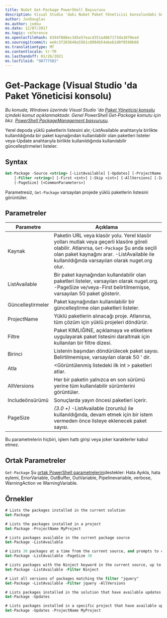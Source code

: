 ```yaml
---
title: NuGet Get-Package PowerShell Başvurusu
description: Visual Studio 'daki NuGet Paket Yöneticisi konsolundaki Get-Package PowerShell komutuna yönelik başvuru.
author: JonDouglas
ms.author: jodou
ms.date: 12/07/2017
ms.topic: reference
ms.openlocfilehash: 8394f888ec3d5e57eacd351a4867173da1070ead
ms.sourcegitcommit: ee6c3f203648a5561c809db54ebeb1d0f0598b68
ms.translationtype: MT
ms.contentlocale: tr-TR
ms.lasthandoff: 01/26/2021
ms.locfileid: "98777502"
---
```

# <a name="get-package-package-manager-console-in-visual-studio"></a>Get-Package (Visual Studio 'da Paket Yöneticisi konsolu)

*Bu konuda, Windows üzerinde Visual Studio 'da [Paket Yöneticisi konsolu](../../consume-packages/install-use-packages-powershell.md) içindeki komut açıklanmaktadır. Genel PowerShell Get-Package komutu için bkz. [PowerShell PackageManagement başvurusu](/powershell/module/packagemanagement/?view=powershell-6).*

Yerel depoda yüklü paketlerin listesini alır,-ListAvailable anahtarıyla birlikte kullanıldığında bir paket kaynağından kullanılabilir olan paketleri listeler veya-Update anahtarıyla birlikte kullanıldığında kullanılabilir güncelleştirmeleri listeler.

## <a name="syntax"></a>Syntax

```ps
Get-Package -Source <string> [-ListAvailable] [-Updates] [-ProjectName <string>]
    [-Filter <string>] [-First <int>] [-Skip <int>] [-AllVersions] [-IncludePrerelease]
    [-PageSize] [<CommonParameters>]
```

Parametresiz, `Get-Package` varsayılan projede yüklü paketlerin listesini görüntüler.

## <a name="parameters"></a>Parametreler

| Parametre | Açıklama |
| --- | --- |
| Kaynak | Paketin URL veya klasör yolu. Yerel klasör yolları mutlak veya geçerli klasöre göreli olabilir. Atlanırsa, `Get-Package` Şu anda seçili olan paket kaynağını arar. -ListAvailable ile kullanıldığında varsayılan olarak nuget.org olur. |
| ListAvailable | Bir paket kaynağından kullanılabilir olan paketleri listeler, varsayılan olarak nuget.org. -PageSize ve/veya-First belirtilmemişse, varsayılan 50 paket gösterir. |
| Güncelleştirmeler | Paket kaynağından kullanılabilir bir güncelleştirme olan paketleri listeler. |
| ProjectName | Yüklü paketlerin alınacağı proje. Atlanırsa, tüm çözüm için yüklü projeleri döndürür. |
| Filtre | Paket KIMLIĞINE, açıklamaya ve etiketlere uygulayarak paket listesini daraltmak için kullanılan bir filtre dizesi. |
| Birinci | Listenin başından döndürülecek paket sayısı. Belirtilmemişse, varsayılan olarak 50 ' dir. |
| Atla | &lt;Görüntülenmiş listedeki ilk int &gt; paketleri atlar.  |
| AllVersions | Her bir paketin yalnızca en son sürümü yerine tüm kullanılabilir sürümlerini görüntüler. |
| Includeönsürümü | Sonuçlarda yayın öncesi paketleri içerir. |
| PageSize | *(3.0 +)* -ListAvailable (zorunlu) ile kullanıldığında, devam etmek için bir istem vermeden önce listeye eklenecek paket sayısı. |

Bu parametrelerin hiçbiri, işlem hattı girişi veya joker karakterler kabul etmez.

## <a name="common-parameters"></a>Ortak Parametreler

`Get-Package` Şu [ortak PowerShell parametrelerini](/powershell/module/microsoft.powershell.core/about/about_commonparameters)destekler: Hata Ayıkla, hata eylemi, ErrorVariable, OutBuffer, OutVariable, Pipelinevariable, verbose, WarningAction ve WarningVariable.

## <a name="examples"></a>Örnekler

```ps
# Lists the packages installed in the current solution
Get-Package

# Lists the packages installed in a project
Get-Package -ProjectName MyProject

# Lists packages available in the current package source
Get-Package -ListAvailable

# Lists 30 packages at a time from the current source, and prompts to continue if more are available
Get-Package -ListAvailable -PageSize 30

# Lists packages with the Ninject keyword in the current source, up to 50
Get-Package -ListAvailable -Filter Ninject

# List all versions of packages matching the filter "jquery"
Get-Package -ListAvailable -Filter jquery -AllVersions

# Lists packages installed in the solution that have available updates
Get-Package -Updates

# Lists packages installed in a specific project that have available updates
Get-Package -Updates -ProjectName MyProject
```